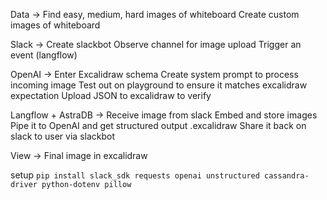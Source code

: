 Data →
Find easy, medium, hard images of whiteboard
Create custom images of whiteboard

Slack →
Create slackbot
Observe channel for image upload
Trigger an event (langflow)

OpenAI →
Enter Excalidraw schema
Create system prompt to process incoming image
Test out on playground to ensure it matches excalidraw expectation
Upload JSON to excalidraw to verify

Langflow + AstraDB →
Receive image from slack
Embed and store images
Pipe it to OpenAI and get structured output .excalidraw
Share it back on slack to user via slackbot

View →
Final image in excalidraw

setup
`pip install slack_sdk requests openai unstructured cassandra-driver python-dotenv pillow`
